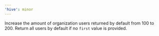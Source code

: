 ```yaml
---
'hive': minor
---
```


Increase the amount of organization users returned by default from 100 to 200. Return all users by default if no `first` value is provided.
